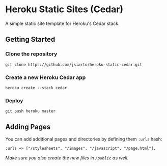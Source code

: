 Heroku Static Sites (Cedar)
===========================

A simple static site template for Heroku's Cedar stack.

Getting Started
---------------

### Clone the repository

    git clone https://github.com/jsiarto/heroku-static-cedar.git
    
### Create a new Heroku Cedar app

    heroku create --stack cedar
    
### Deploy

    git push heroku master

    
Adding Pages
---------------

You can add additional pages and directories by defining them `:urls` hash:

    :urls => ["/stylesheets", "/images", "/javascript", "/page.html"],

*Make sure you also create the new files in `/public` as well.*